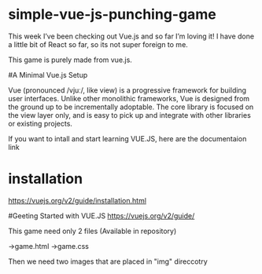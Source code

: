 # simple-vue-js-punching-game

This week I’ve been checking out Vue.js and so far I’m loving it! I have done a little bit of React so far, so its not super foreign to me. 

This game is purely made from vue.js. 

#A Minimal Vue.js Setup

Vue (pronounced /vjuː/, like view) is a progressive framework for building user interfaces. Unlike other monolithic frameworks, Vue is designed from the ground up to be incrementally adoptable. The core library is focused on the view layer only, and is easy to pick up and integrate with other libraries or existing projects. 

If you want to intall and start learning VUE.JS, here are the documentaion link 


# installation 
https://vuejs.org/v2/guide/installation.html

#Geeting Started with VUE.JS
https://vuejs.org/v2/guide/


This game need only 2 files (Available in repository)


->game.html
->game.css

Then we need two images that are placed in "img" direccotry
